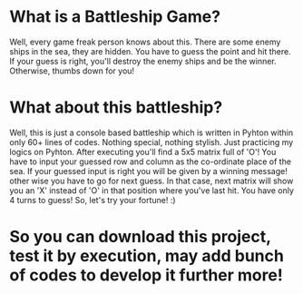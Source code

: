 # What is a Battleship Game?
Well, every game freak person knows about this. There are some enemy ships in the sea, they are hidden. You have to guess the point and hit there. If your guess is right, you'll destroy the enemy ships and be the winner. Otherwise, thumbs down for you!

# What about this battleship?
Well, this is just a console based battleship which is written in Pyhton within only 60+ lines of codes. Nothing special, nothing stylish. Just practicing my logics on Pyhton. After executing you'll find a 5x5 matrix full of 'O'! You have to input your guessed row and column as the co-ordinate place of the sea. If your guessed input is right you will be given by a winning message! other wise you have to go for next guess. In that case, next matrix will show you an 'X' instead of 'O' in that position where you've last hit. You have only 4 turns to guess! So, let's try your fortune! :)

# So you can download this project, test it by execution, may add bunch of codes to develop it further more!
